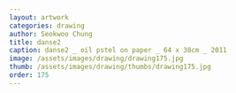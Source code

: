```yaml
---
layout: artwork
categories: drawing
author: Seokwoo Chung
title: danse2
caption: danse2 _ oil pstel on paper _ 64 x 38cm _ 2011
image: /assets/images/drawing/drawing175.jpg
thumb: /assets/images/drawing/thumbs/drawing175.jpg
order: 175
---
```

